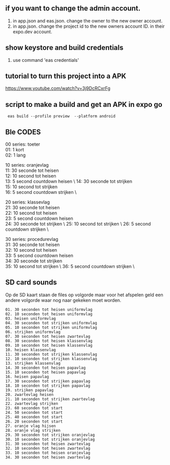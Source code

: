 
## if you want to change the admin account.
1. in app.json and eas.json. change the owner to the new owner account.
2. in app.json. change the project id to the new owners account ID. in their expo.dev account.



## show keystore and build credentials
1.   use command 'eas credentials'


## tutorial to turn this project into a APK
https://www.youtube.com/watch?v=3j9DcRCxrFg


## script to make a build and get an APK in expo go
```
 eas build --profile preview  --platform android
```

## Ble CODES

00 series: toeter \
    01:  1 kort \
    02:  1 lang 
    
10 series: oranjevlag \
    11:    30 seconde tot heisen \
    12:    10 second tot heisen \
    13:    5 second countdown heisen \ 
    14:    30 seconde tot strijken \
    15:    10 second tot strijken \
    16:    5 second countdown strijken \

20 series: klassevlag \
    21:    30 seconde tot heisen \
    22:    10 second tot heisen \
    23:    5 second countdown heisen \
    24:    30 seconde tot strijken \ 
    25:    10 second tot strijken \ 
    26:    5 second countdown strijken \

30 series: procedurevlag \
    31:    30 seconde tot heisen \
    32:    10 second tot heisen \
    33:    5 second countdown heisen \
    34:    30 seconde tot strijken \
    35:    10 second tot strijken \ 
    36:    5 second countdown strijken \ 

## SD card sounds 

Op de SD kaart staan de files op volgorde maar voor het afspelen geld een andere volgorde waar nog naar gekeken moet worden.

    01. 30 seconden tot heisen uniformvlag
    02. 10 seconden tot heisen uniformvlag
    03. heisen uniformvlag
    04. 30 seconden tot strijken uniformvlag
    05. 10 seconden tot strijken uniformvlag
    06. strijken uniformvlag
    07. 30 seconden tot heisen zwartevlag
    08. 30 seconden tot heisen klassenvlag
    09. 10 seconden tot heisen klassenvlag
    10. heisen klassenvlag
    11. 30 seconden tot strijken klassenvlag
    12. 10 seconden tot strijken klassenvlag
    13. strijken klassenvlag
    14. 30 seconden tot heisen papavlag
    15. 10 seconden tot heisen papavlag
    16. heisen papavlag
    17. 30 seconden tot strijken papavlag
    18. 10 seconden tot strijken papavlag
    19. strijken papavlag
    20. zwartevlag heisen
    21. 10 seconden tot strijken zwartevlag
    22. zwartevlag strijken
    23. 60 seconden tot start
    24. 50 seconden tot start
    25. 40 seconden tot start
    26. 20 seconden tot start
    27. oranje vlag hijsen
    28. oranje vlag strijken
    29. 30 seconden tot strijken oranjevlag
    30. 10 seconden tot strijken oranjevlag
    31. 30 seconden tot heisen zwartevlag
    32. 10 seconden tot heisen zwartevlag
    33. 10 seconden tot heisen oranjevlag
    34. 30 seconden tot heisen zwartevlag
